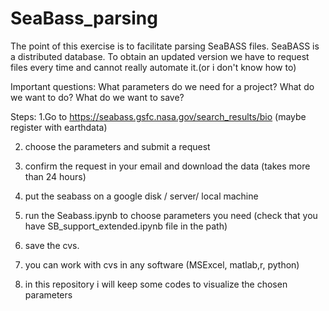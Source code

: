 # SeaBass_parsing

The point of this exercise is to facilitate parsing SeaBASS files.
SeaBASS is a distributed database. To obtain an updated version we have to request files every time and cannot really automate it.(or i don't know how to) 

Important questions: 
What parameters do we need for a project? 
What do we want to do? 
What do we want to save? 

Steps: 
1.Go to https://seabass.gsfc.nasa.gov/search_results/bio (maybe register with earthdata)

2. choose the parameters and submit a request

3. confirm the request in your email and download the data (takes more than 24 hours)

4. put the seabass on a google disk / server/ local machine

5. run the Seabass.ipynb to choose parameters you need (check that you have SB_support_extended.ipynb file in the path)

6.  save the cvs. 

7.  you can work with cvs in any software (MSExcel, matlab,r, python) 
  
8.  in this repository i will keep some codes to visualize the chosen parameters
